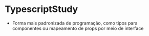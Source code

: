 # TypescriptStudy
- Forma mais padronizada de programação, como tipos para componentes ou mapeamento de props por meio de interface